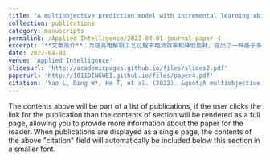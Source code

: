 ```yaml
---
title: "A multiobjective prediction model with incremental learning ability by developing a multi-source filter neural network for the electrolytic aluminium process"
collection: publications
category: manuscripts
permalink: /Applied Intelligence/2022-04-01-journal-paper-4
excerpt: '**文章简介**：为提高电解铝工艺过程中电流效率和降低能耗，提出了一种基于多源滤波神经网络MSFNN的多目标增量学习框架，并适用于复杂的噪声环境。'
date: 2022-04-01
venue: 'Applied Intelligence'
slidesurl: 'http://academicpages.github.io/files/slides2.pdf'
paperurl: 'http://1011DINGWEI.github.io/files/paper4.pdf'
citation: 'Yao L, Ding W*, He T, et al. (2022). &quot;A multiobjective prediction model with incremental learning ability by developing a multi-source filter neural network for the electrolytic aluminium process.&quot; <i>Applied Intelligence</i>. 52: 17387–17409.'
---
```


The contents above will be part of a list of publications, if the user clicks the link for the publication than the contents of section will be rendered as a full page, allowing you to provide more information about the paper for the reader. When publications are displayed as a single page, the contents of the above "citation" field will automatically be included below this section in a smaller font.

